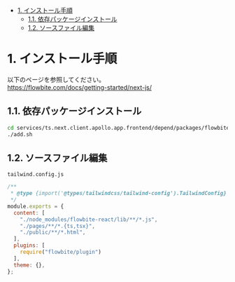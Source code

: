 - [1. インストール手順](#1-インストール手順)
  - [1.1. 依存パッケージインストール](#11-依存パッケージインストール)
  - [1.2. ソースファイル編集](#12-ソースファイル編集)


# 1. インストール手順

以下のページを参照してください。  
https://flowbite.com/docs/getting-started/next-js/

## 1.1. 依存パッケージインストール

```sh
cd services/ts.next.client.apollo.app.frontend/depend/packages/flowbite
./add.sh
```

## 1.2. ソースファイル編集

`tailwind.config.js`

```javascript
/**
 * @type {import('@types/tailwindcss/tailwind-config').TailwindConfig}
 */
module.exports = {
  content: [
    "./node_modules/flowbite-react/lib/**/*.js",
    "./pages/**/*.{ts,tsx}",
    "./public/**/*.html",
  ],
  plugins: [
    require("flowbite/plugin")
  ],
  theme: {},
};
```
